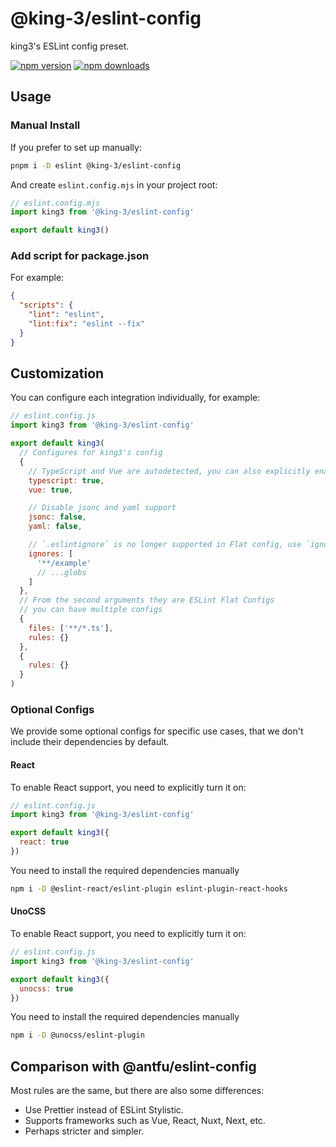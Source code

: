 # @king-3/eslint-config

king3's ESLint config preset.

[![npm version](https://img.shields.io/npm/v/@king-3/eslint-config.svg)](https://npmjs.com/package/@king-3/eslint-config)
[![npm downloads](https://img.shields.io/npm/dm/@king-3/eslint-config)](https://www.npmcharts.com/compare/@king-3/eslint-config?interval=30)

## Usage

### Manual Install

If you prefer to set up manually:

```bash
pnpm i -D eslint @king-3/eslint-config
```

And create `eslint.config.mjs` in your project root:

```js
// eslint.config.mjs
import king3 from '@king-3/eslint-config'

export default king3()
```

### Add script for package.json

For example:

```json
{
  "scripts": {
    "lint": "eslint",
    "lint:fix": "eslint --fix"
  }
}
```

## Customization

You can configure each integration individually, for example:

```js
// eslint.config.js
import king3 from '@king-3/eslint-config'

export default king3(
  // Configures for king3's config
  {
    // TypeScript and Vue are autodetected, you can also explicitly enable them:
    typescript: true,
    vue: true,

    // Disable jsonc and yaml support
    jsonc: false,
    yaml: false,

    // `.eslintignore` is no longer supported in Flat config, use `ignores` instead
    ignores: [
      '**/example'
      // ...globs
    ]
  },
  // From the second arguments they are ESLint Flat Configs
  // you can have multiple configs
  {
    files: ['**/*.ts'],
    rules: {}
  },
  {
    rules: {}
  }
)
```

### Optional Configs

We provide some optional configs for specific use cases, that we don't include their dependencies by default.

#### React

To enable React support, you need to explicitly turn it on:

```js
// eslint.config.js
import king3 from '@king-3/eslint-config'

export default king3({
  react: true
})
```

You need to install the required dependencies manually

```bash
npm i -D @eslint-react/eslint-plugin eslint-plugin-react-hooks
```

#### UnoCSS

To enable React support, you need to explicitly turn it on:

```js
// eslint.config.js
import king3 from '@king-3/eslint-config'

export default king3({
  unocss: true
})
```

You need to install the required dependencies manually

```bash
npm i -D @unocss/eslint-plugin
```

## Comparison with @antfu/eslint-config

Most rules are the same, but there are also some differences:

- Use Prettier instead of ESLint Stylistic.
- Supports frameworks such as Vue, React, Nuxt, Next, etc.
- Perhaps stricter and simpler.

